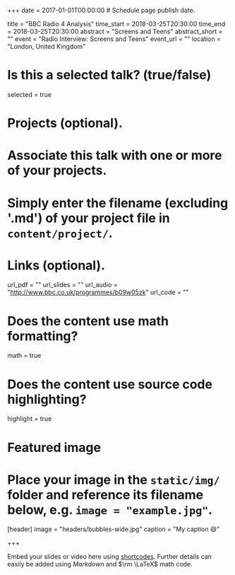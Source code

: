 +++
date = 2017-01-01T00:00:00  # Schedule page publish date.

title = "BBC Radio 4 Analysis"
time_start = 2018-03-25T20:30:00
time_end = 2018-03-25T20:30:00
abstract = "Screens and Teens"
abstract_short = ""
event = "Radio Interview: Screens and Teens"
event_url = ""
location = "London, United Kingdom"

# Is this a selected talk? (true/false)
selected = true

# Projects (optional).
#   Associate this talk with one or more of your projects.
#   Simply enter the filename (excluding '.md') of your project file in `content/project/`.

# Links (optional).
url_pdf = ""
url_slides = ""
url_audio = "http://www.bbc.co.uk/programmes/b09w05zk"
url_code = ""

# Does the content use math formatting?
math = true

# Does the content use source code highlighting?
highlight = true

# Featured image
# Place your image in the `static/img/` folder and reference its filename below, e.g. `image = "example.jpg"`.
[header]
image = "headers/bubbles-wide.jpg"
caption = "My caption :smile:"

+++

Embed your slides or video here using [shortcodes](https://sourcethemes.com/academic/post/writing-markdown-latex/). Further details can easily be added using *Markdown* and $\rm \LaTeX$ math code.

